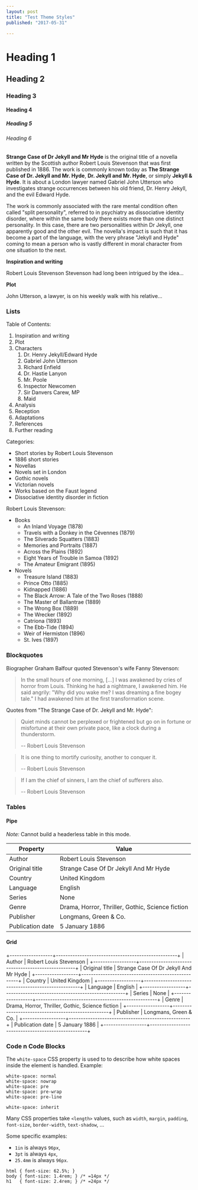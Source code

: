 ```yaml
---
layout: post
title: "Test Theme Styles"
published: "2017-05-31"

---
```


# Heading 1

## Heading 2

### Heading 3

#### Heading 4

##### Heading 5

###### Heading 6

**Strange Case of Dr Jekyll and Mr Hyde** is the original
title of a novella written by the Scottish author Robert Louis Stevenson
that was first published in 1886. The work is commonly known today as
**The Strange Case of Dr. Jekyll and Mr. Hyde**,
**Dr. Jekyll and Mr. Hyde**, or simply
**Jekyll & Hyde**.
It is about a London lawyer named Gabriel John Utterson
who investigates strange occurrences between
his old friend, Dr. Henry Jekyll, and the evil Edward Hyde.

The work is commonly associated with the rare mental condition often called
"split personality", referred to in psychiatry as dissociative identity disorder,
where within the same body there exists more than one distinct personality.
In this case, there are two personalities within Dr Jekyll, one apparently good
and the other evil. The novella's impact is such that it has become a part of
the language, with the very phrase "Jekyll and Hyde" coming to mean a person
who is vastly different in moral character from one situation to the next.

**Inspiration and writing**

Robert Louis Stevenson Stevenson had long been intrigued by the idea...

**Plot**

John Utterson, a lawyer, is on his weekly walk with his relative...

### Lists

Table of Contents:

1. Inspiration and writing
2. Plot
3. Characters
    1. Dr. Henry Jekyll/Edward Hyde
    2. Gabriel John Utterson
    3. Richard Enfield
    4. Dr. Hastie Lanyon
    5. Mr. Poole
    6. Inspector Newcomen
    7. Sir Danvers Carew, MP
    8. Maid
4. Analysis
5. Reception
6. Adaptations
7. References
8. Further reading

Categories:

- Short stories by Robert Louis Stevenson
- 1886 short stories
- Novellas
- Novels set in London
- Gothic novels
- Victorian novels
- Works based on the Faust legend
- Dissociative identity disorder in fiction

Robert Louis Stevenson:

- Books
  - An Inland Voyage (1878)
  - Travels with a Donkey in the Cévennes (1879)
  - The Silverado Squatters (1883)
  - Memories and Portraits (1887)
  - Across the Plains (1892)
  - Eight Years of Trouble in Samoa (1892)
  - The Amateur Emigrant (1895)
- Novels
  - Treasure Island (1883)
  - Prince Otto (1885)
  - Kidnapped (1886)
  - The Black Arrow: A Tale of the Two Roses (1888)
  - The Master of Ballantrae (1889)
  - The Wrong Box (1889)
  - The Wrecker (1892)
  - Catriona (1893)
  - The Ebb-Tide (1894)
  - Weir of Hermiston (1896)
  - St. Ives (1897)

### Blockquotes

Biographer Graham Balfour quoted Stevenson's wife Fanny Stevenson:

> In the small hours of one morning, [...] I was awakened by cries of horror
> from Louis. Thinking he had a nightmare, I awakened him. He said angrily:
> "Why did you wake me? I was dreaming a fine bogey tale."
> I had awakened him at the first transformation scene.

Quotes from "The Strange Case of Dr. Jekyll and Mr. Hyde":

> Quiet minds cannot be perplexed or frightened but go on in fortune
> or misfortune at their own private pace, like a clock during a thunderstorm.
>
> -- Robert Louis Stevenson

> It is one thing to mortify curiosity, another to conquer it.
>
> -- Robert Louis Stevenson

> If I am the chief of sinners, I am the chief of sufferers also.
>
> -- Robert Louis Stevenson

### Tables

#### Pipe

*Note:* Cannot build a headerless table in this mode.

Property         | Value
-----------------|---------------------------------------------------
Author           | Robert Louis Stevenson
Original title   | Strange Case Of Dr Jekyll And Mr Hyde
Country          | United Kingdom
Language         | English
Series           | None
Genre            | Drama, Horror, Thriller, Gothic, Science fiction
Publisher        | Longmans, Green & Co.
Publication date | 5 January 1886

#### Grid

+------------------+---------------------------------------------------+
| Author           | Robert Louis Stevenson                            |
+------------------+---------------------------------------------------+
| Original title   | Strange Case Of Dr Jekyll And Mr Hyde             |
+------------------+---------------------------------------------------+
| Country          | United Kingdom                                    |
+------------------+---------------------------------------------------+
| Language         | English                                           |
+------------------+---------------------------------------------------+
| Series           | None                                              |
+------------------+---------------------------------------------------+
| Genre            | Drama, Horror, Thriller, Gothic, Science fiction  |
+------------------+---------------------------------------------------+
| Publisher        | Longmans, Green & Co.                             |
+------------------+---------------------------------------------------+
| Publication date | 5 January 1886                                    |
+------------------+---------------------------------------------------+

### Code n Code Blocks

The `white-space` CSS property is used to to describe
how white spaces inside the element is handled. Example:

~~~
white-space: normal
white-space: nowrap
white-space: pre
white-space: pre-wrap
white-space: pre-line

white-space: inherit
~~~

Many CSS properties take `<length>` values,
such as `width`, `margin`,  `padding`, `font-size`, `border-width`, `text-shadow`, ...

Some specific examples:

- `1in` is always `96px`,
- `3pt` is always `4px`,
- `25.4mm` is always `96px`.

~~~
html { font-size: 62.5%; }
body { font-size: 1.4rem; } /* =14px */
h1   { font-size: 2.4rem; } /* =24px */
~~~

